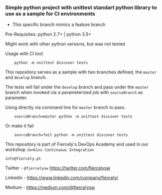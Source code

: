 ### Simple python project with unittest standart python library to use as a sample for CI environments

- This specific branch mimics a feature branch



Pre-Requisites:
    python 2.7+ | python 3.5+

Might work with other python versions, but was not tested

Usage with CI tool

```
    python -m unittest discover tests
```

This repository serves as a sample with two branches defined, the `master` and `develop` branch.

The tests will fail under the `develop` branch and pass under the `master` branch when invoked via a parameterized job with `sourceBranch` as parameter.

Using directly via command line for `master` branch to pass.

```
    sourceBranch=master python -m unittest discover tests
```
Or make it fail


```
    sourceBranch=fail python -m unittest discover tests
```


This repository is part of Fiercely's DevOps Academy and used in our workshop `Jenkins Continuous Integration`

`info@fiercely.pt`

Twitter - `@fiercelysw` https://twitter.com/fiercelysw

Linkedin - https://www.linkedin.com/company/fiercely/

Medium - https://medium.com/@fiercelysw
